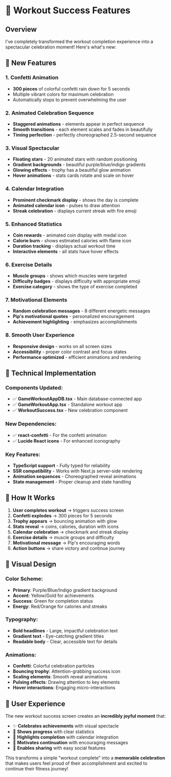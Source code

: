 # 🎉 Workout Success Features

## Overview
I've completely transformed the workout completion experience into a spectacular celebration moment! Here's what's new:

## 🎊 New Features

### 1. **Confetti Animation**
- **300 pieces** of colorful confetti rain down for 5 seconds
- Multiple vibrant colors for maximum celebration
- Automatically stops to prevent overwhelming the user

### 2. **Animated Celebration Sequence**
- **Staggered animations** - elements appear in perfect sequence
- **Smooth transitions** - each element scales and fades in beautifully
- **Timing perfection** - perfectly choreographed 2.5-second sequence

### 3. **Visual Spectacular**
- **Floating stars** - 20 animated stars with random positioning
- **Gradient backgrounds** - beautiful purple/blue/indigo gradients
- **Glowing effects** - trophy has a beautiful glow animation
- **Hover animations** - stats cards rotate and scale on hover

### 4. **Calendar Integration**
- **Prominent checkmark display** - shows the day is complete
- **Animated calendar icon** - pulses to draw attention
- **Streak celebration** - displays current streak with fire emoji

### 5. **Enhanced Statistics**
- **Coin rewards** - animated coin display with medal icon
- **Calorie burn** - shows estimated calories with flame icon
- **Duration tracking** - displays actual workout time
- **Interactive elements** - all stats have hover effects

### 6. **Exercise Details**
- **Muscle groups** - shows which muscles were targeted
- **Difficulty badges** - displays difficulty with appropriate emoji
- **Exercise category** - shows the type of exercise completed

### 7. **Motivational Elements**
- **Random celebration messages** - 8 different energetic messages
- **Pip's motivational quotes** - personalized encouragement
- **Achievement highlighting** - emphasizes accomplishments

### 8. **Smooth User Experience**
- **Responsive design** - works on all screen sizes
- **Accessibility** - proper color contrast and focus states
- **Performance optimized** - efficient animations and rendering

## 🎯 Technical Implementation

### Components Updated:
- ✅ **GameWorkoutAppDB.tsx** - Main database-connected app
- ✅ **GameWorkoutApp.tsx** - Standalone workout app
- ✅ **WorkoutSuccess.tsx** - New celebration component

### New Dependencies:
- ✅ **react-confetti** - For the confetti animation
- ✅ **Lucide React icons** - For enhanced iconography

### Key Features:
- **TypeScript support** - Fully typed for reliability
- **SSR compatibility** - Works with Next.js server-side rendering
- **Animation sequences** - Choreographed reveal animations
- **State management** - Proper cleanup and state handling

## 🚀 How It Works

1. **User completes workout** → triggers success screen
2. **Confetti explodes** → 300 pieces for 5 seconds
3. **Trophy appears** → bouncing animation with glow
4. **Stats reveal** → coins, calories, duration with icons
5. **Calendar celebration** → checkmark and streak display
6. **Exercise details** → muscle groups and difficulty
7. **Motivational message** → Pip's encouraging words
8. **Action buttons** → share victory and continue journey

## 🎨 Visual Design

### Color Scheme:
- **Primary**: Purple/Blue/Indigo gradient background
- **Accent**: Yellow/Gold for achievements
- **Success**: Green for completion status
- **Energy**: Red/Orange for calories and streaks

### Typography:
- **Bold headlines** - Large, impactful celebration text
- **Gradient text** - Eye-catching gradient titles
- **Readable body** - Clear, accessible text for details

### Animations:
- **Confetti**: Colorful celebration particles
- **Bouncing trophy**: Attention-grabbing success icon
- **Scaling elements**: Smooth reveal animations
- **Pulsing effects**: Drawing attention to key elements
- **Hover interactions**: Engaging micro-interactions

## 🎉 User Experience

The new workout success screen creates an **incredibly joyful moment** that:
- ✨ **Celebrates achievements** with visual spectacle
- 🎯 **Shows progress** with clear statistics
- 📅 **Highlights completion** with calendar integration
- 💪 **Motivates continuation** with encouraging messages
- 🤝 **Enables sharing** with easy social features

This transforms a simple "workout complete" into a **memorable celebration** that makes users feel proud of their accomplishment and excited to continue their fitness journey! 
